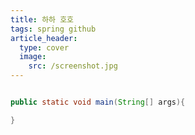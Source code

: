 ```yaml
---
title: 하하 호호
tags: spring github
article_header:
  type: cover
  image:
    src: /screenshot.jpg
---
```


```java

public static void main(String[] args){

}

```
<!--more-->
